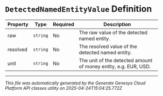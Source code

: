 # `DetectedNamedEntityValue` Definition

| Property | Type | Required | Description |
|----------|------|----------|-------------|
| raw | `string` | No | The raw value of the detected named entity. |
| resolved | `string` | No | The resolved value of the detected named entity. |
| unit | `string` | No | The unit of the detected amount of money entity, e.g. EUR, USD. |

---

*This file was automatically generated by the Generate Genesys Cloud Platform API classes utility on 2025-04-24T15:04:25.772Z*